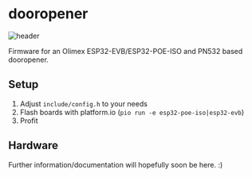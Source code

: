 # dooropener

![header](https://user-images.githubusercontent.com/1503861/73684166-eef7b680-46c3-11ea-8376-32262969b8e8.jpg)

Firmware for an Olimex ESP32-EVB/ESP32-POE-ISO and PN532 based dooropener.

## Setup

 1. Adjust `include/config.h` to your needs
 1. Flash boards with platform.io (`pio run -e esp32-poe-iso|esp32-evb`)
 1. Profit

## Hardware

Further information/documentation will hopefully soon be here. :)
